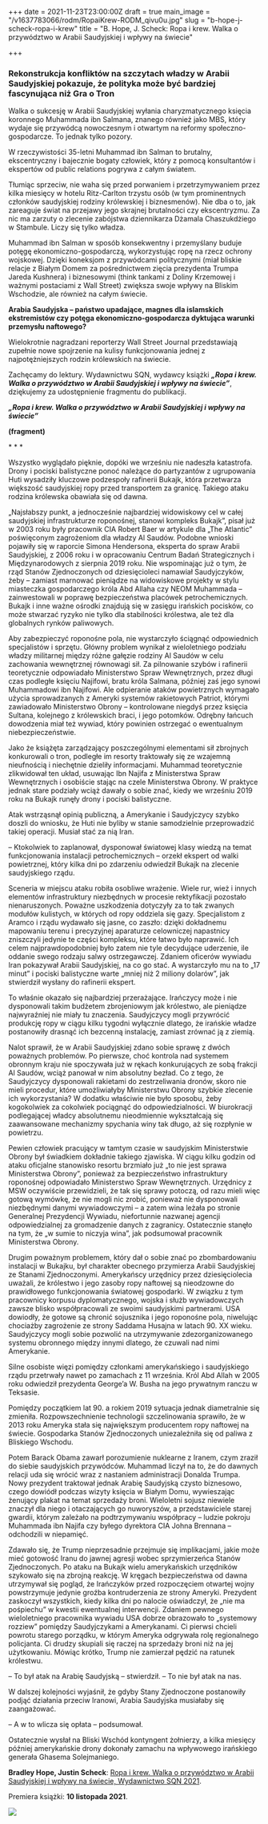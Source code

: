 +++
date = 2021-11-23T23:00:00Z
draft = true
main_image = "/v1637783066/rodm/RopaiKrew-RODM_qivu0u.jpg"
slug = "b-hope-j-scheck-ropa-i-krew"
title = "B. Hope, J. Scheck: Ropa i krew. Walka o przywództwo w Arabii Saudyjskiej i wpływy na świecie"

+++
### **Rekonstrukcja konfliktów na szczytach władzy w Arabii Saudyjskiej pokazuje, że polityka może być bardziej fascynująca niż Gra o Tron**

Walka o sukcesję w Arabii Saudyjskiej wyłania charyzmatycznego księcia koronnego Muhammada ibn Salmana, znanego również jako MBS, który wydaje się przywódcą nowoczesnym i otwartym na reformy społeczno-gospodarcze. To jednak tylko pozory.

W rzeczywistości 35-letni Muhammad ibn Salman to brutalny, ekscentryczny i bajecznie bogaty człowiek, który z pomocą konsultantów i ekspertów od public relations pogrywa z całym światem.

Tłumiąc sprzeciw, nie waha się przed porwaniem i przetrzymywaniem przez kilka miesięcy w hotelu Ritz-Carlton trzystu osób (w tym prominentnych członków saudyjskiej rodziny królewskiej i biznesmenów). Nie dba o to, jak zareaguje świat na przejawy jego skrajnej brutalności czy ekscentryzmu. Za nic ma zarzuty o zlecenie zabójstwa dziennikarza Dżamala Chaszukdżiego w Stambule. Liczy się tylko władza.

Muhammad ibn Salman w sposób konsekwentny i przemyślany buduje potęgę ekonomiczno-gospodarczą, wykorzystując ropę na rzecz ochrony wojskowej. Dzięki koneksjom z przywódcami politycznymi (miał bliskie relacje z Białym Domem za pośrednictwem zięcia prezydenta Trumpa Jareda Kushnera) i biznesowymi (think tankami z Doliny Krzemowej i ważnymi postaciami z Wall Street) zwiększa swoje wpływy na Bliskim Wschodzie, ale również na całym świecie.

**Arabia Saudyjska – państwo upadające, magnes dla islamskich ekstremistów czy potęga ekonomiczno-gospodarcza dyktująca warunki przemysłu naftowego?**

Wielokrotnie nagradzani reporterzy Wall Street Journal przedstawiają zupełnie nowe spojrzenie na kulisy funkcjonowania jednej z najpotężniejszych rodzin królewskich na świecie.

Zachęcamy do lektury. Wydawnictwu SQN, wydawcy książki **_„Ropa i krew. Walka o przywództwo w Arabii Saudyjskiej i wpływy na świecie”_**, dziękujemy za udostępnienie fragmentu do publikacji.

**_„Ropa i krew. Walka o przywództwo w Arabii Saudyjskiej i wpływy na świecie”_**

**(fragment)**

\* * *

Wszystko wyglądało pięknie, dopóki we wrześniu nie nadeszła katastrofa. Drony i pociski balistyczne ponoć należące do partyzantów z ugrupowania Huti wysadziły kluczowe podzespoły rafinerii Bukajk, która przetwarza większość saudyjskiej ropy przed transportem za granicę. Takiego ataku rodzina królewska obawiała się od dawna.

„Najsłabszy punkt, a jednocześnie najbardziej widowiskowy cel w całej saudyjskiej infrastrukturze roponośnej, stanowi kompleks Bukajk”, pisał już w 2003 roku były pracownik CIA Robert Baer w artykule dla „The Atlantic” poświęconym zagrożeniom dla władzy Al Saudów. Podobne wnioski pojawiły się w raporcie Simona Hendersona, eksperta do spraw Arabii Saudyjskiej, z 2006 roku i w opracowaniu Centrum Badań Strategicznych i Międzynarodowych z sierpnia 2019 roku. Nie wspominając już o tym, że rząd Stanów Zjednoczonych od dziesięcioleci namawiał Saudyjczyków, żeby – zamiast marnować pieniądze na widowiskowe projekty w stylu miasteczka gospodarczego króla Abd Allaha czy NEOM Muhammada – zainwestowali w poprawę bezpieczeństwa placówek petrochemicznych. Bukajk i inne ważne ośrodki znajdują się w zasięgu irańskich pocisków, co może stwarzać ryzyko nie tylko dla stabilności królestwa, ale też dla globalnych rynków paliwowych.

Aby zabezpieczyć roponośne pola, nie wystarczyło ściągnąć odpowiednich specjalistów i sprzętu. Główny problem wynikał z wieloletniego podziału władzy militarnej między różne gałęzie rodziny Al Saudów w celu zachowania wewnętrznej równowagi sił. Za pilnowanie szybów i rafinerii teoretycznie odpowiadało Ministerstwo Spraw Wewnętrznych, przez długi czas podległe księciu Najifowi, bratu króla Salmana, później zaś jego synowi Muhammadowi ibn Najifowi. Ale odpieranie ataków powietrznych wymagało użycia sprowadzanych z Ameryki systemów rakietowych Patriot, którymi zawiadowało Ministerstwo Obrony – kontrolowane niegdyś przez księcia Sultana, kolejnego z królewskich braci, i jego potomków. Odrębny łańcuch dowodzenia miał też wywiad, który powinien ostrzegać o ewentualnym niebezpieczeństwie.

Jako że książęta zarządzający poszczególnymi elementami sił zbrojnych konkurowali o tron, podległe im resorty traktowały się ze wzajemną nieufnością i niechętnie dzieliły informacjami. Muhammad teoretycznie zlikwidował ten układ, usuwając Ibn Najifa z Ministerstwa Spraw Wewnętrznych i osobiście stając na czele Ministerstwa Obrony. W praktyce jednak stare podziały wciąż dawały o sobie znać, kiedy we wrześniu 2019 roku na Bukajk runęły drony i pociski balistyczne.

Atak wstrząsnął opinią publiczną, a Amerykanie i Saudyjczycy szybko doszli do wniosku, że Huti nie byliby w stanie samodzielnie przeprowadzić takiej operacji. Musiał stać za nią Iran.

– Ktokolwiek to zaplanował, dysponował światowej klasy wiedzą na temat funkcjonowania instalacji petrochemicznych – orzekł ekspert od walki powietrznej, który kilka dni po zdarzeniu odwiedził Bukajk na zlecenie saudyjskiego rządu.

Sceneria w miejscu ataku robiła osobliwe wrażenie. Wiele rur, wież i innych elementów infrastruktury niezbędnych w procesie rektyfikacji pozostało nienaruszonych. Poważne uszkodzenia dotyczyły za to tak zwanych modułów kulistych, w których od ropy oddziela się gazy. Specjalistom z Aramco i rządu wydawało się jasne, co zaszło: dzięki dokładnemu mapowaniu terenu i precyzyjnej aparaturze celowniczej napastnicy zniszczyli jedynie te części kompleksu, które łatwo było naprawić. Ich celem najprawdopodobniej było zatem nie tyle decydujące uderzenie, ile oddanie swego rodzaju salwy ostrzegawczej. Zdaniem oficerów wywiadu Iran pokazywał Arabii Saudyjskiej, na co go stać. A wystarczyło mu na to „17 minut” i pociski balistyczne warte „mniej niż 2 miliony dolarów”, jak stwierdził wysłany do rafinerii ekspert.

To właśnie okazało się najbardziej przerażające. Irańczycy może i nie dysponowali takim budżetem zbrojeniowym jak królestwo, ale pieniądze najwyraźniej nie miały tu znaczenia. Saudyjczycy mogli przywrócić produkcję ropy w ciągu kilku tygodni wyłącznie dlatego, że irańskie władze postanowiły drasnąć ich bezcenną instalację, zamiast zrównać ją z ziemią.

Nalot sprawił, że w Arabii Saudyjskiej zdano sobie sprawę z dwóch poważnych problemów. Po pierwsze, choć kontrola nad systemem obronnym kraju nie spoczywała już w rękach konkurujących ze sobą frakcji Al Saudów, wciąż panował w nim absolutny bezład. Co z tego, że Saudyjczycy dysponowali rakietami do zestrzeliwania dronów, skoro nie mieli procedur, które umożliwiałyby Ministerstwu Obrony szybkie zlecenie ich wykorzystania? W dodatku właściwie nie było sposobu, żeby kogokolwiek za cokolwiek pociągnąć do odpowiedzialności. W biurokracji podlegającej władcy absolutnemu nieodmiennie wykształcają się zaawansowane mechanizmy spychania winy tak długo, aż się rozpłynie w powietrzu.

Pewien człowiek pracujący w tamtym czasie w saudyjskim Ministerstwie Obrony był świadkiem dokładnie takiego zjawiska. W ciągu kilku godzin od ataku oficjalne stanowisko resortu brzmiało już „to nie jest sprawa Ministerstwa Obrony”, ponieważ za bezpieczeństwo infrastruktury roponośnej odpowiadało Ministerstwo Spraw Wewnętrznych. Urzędnicy z MSW oczywiście przewidzieli, że tak się sprawy potoczą, od razu mieli więc gotową wymówkę, że nie mogli nic zrobić, ponieważ nie dysponowali niezbędnymi danymi wywiadowczymi – a zatem wina leżała po stronie Generalnej Prezydencji Wywiadu, niefortunnie nazwanej agencji odpowiedzialnej za gromadzenie danych z zagranicy. Ostatecznie stanęło na tym, że „w sumie to niczyja wina”, jak podsumował pracownik Ministerstwa Obrony.

Drugim poważnym problemem, który dał o sobie znać po zbombardowaniu instalacji w Bukajku, był charakter obecnego przymierza Arabii Saudyjskiej ze Stanami Zjednoczonymi. Amerykańscy urzędnicy przez dziesięciolecia uważali, że królestwo i jego zasoby ropy naftowej są nieodzowne do prawidłowego funkcjonowania światowej gospodarki. W związku z tym pracownicy korpusu dyplomatycznego, wojska i służb wywiadowczych zawsze blisko współpracowali ze swoimi saudyjskimi partnerami. USA dowiodły, że gotowe są chronić sojusznika i jego roponośne pola, niwelując chociażby zagrożenie ze strony Saddama Husajna w latach 90. XX wieku. Saudyjczycy mogli sobie pozwolić na utrzymywanie zdezorganizowanego systemu obronnego między innymi dlatego, że czuwali nad nimi Amerykanie.

Silne osobiste więzi pomiędzy członkami amerykańskiego i saudyjskiego rządu przetrwały nawet po zamachach z 11 września. Król Abd Allah w 2005 roku odwiedził prezydenta George’a W. Busha na jego prywatnym ranczu w Teksasie.

Pomiędzy początkiem lat 90. a rokiem 2019 sytuacja jednak diametralnie się zmieniła. Rozpowszechnienie technologii szczelinowania sprawiło, że w 2013 roku Ameryka stała się największym producentem ropy naftowej na świecie. Gospodarka Stanów Zjednoczonych uniezależniła się od paliwa z Bliskiego Wschodu.

Potem Barack Obama zawarł porozumienie nuklearne z Iranem, czym zraził do siebie saudyjskich przywódców. Muhammad liczył na to, że do dawnych relacji uda się wrócić wraz z nastaniem administracji Donalda Trumpa. Nowy prezydent traktował jednak Arabię Saudyjską czysto biznesowo, czego dowiódł podczas wizyty księcia w Białym Domu, wywieszając żenujący plakat na temat sprzedaży broni. Wieloletni sojusz niewiele znaczył dla niego i otaczających go nuworyszów, a przedstawiciele starej gwardii, którym zależało na podtrzymywaniu współpracy – ludzie pokroju Muhammada ibn Najifa czy byłego dyrektora CIA Johna Brennana – odchodzili w niepamięć.

Zdawało się, że Trump nieprzesadnie przejmuje się implikacjami, jakie może mieć gotowość Iranu do jawnej agresji wobec sprzymierzeńca Stanów Zjednoczonych. Po ataku na Bukajk wielu amerykańskich urzędników szykowało się na zbrojną reakcję. W kręgach bezpieczeństwa od dawna utrzymywał się pogląd, że Irańczyków przed rozpoczęciem otwartej wojny powstrzymuje jedynie groźba kontruderzenia ze strony Ameryki. Prezydent zaskoczył wszystkich, kiedy kilka dni po nalocie oświadczył, że „nie ma pośpiechu” w kwestii ewentualnej interwencji. Zdaniem pewnego wieloletniego pracownika wywiadu USA dobrze obrazowało to „systemowy rozziew” pomiędzy Saudyjczykami a Amerykanami. Ci pierwsi chcieli powrotu starego porządku, w którym Ameryka odgrywała rolę regionalnego policjanta. Ci drudzy skupiali się raczej na sprzedaży broni niż na jej użytkowaniu. Mówiąc krótko, Trump nie zamierzał pędzić na ratunek królestwu.

– To był atak na Arabię Saudyjską – stwierdził. – To nie był atak na nas.

W dalszej kolejności wyjaśnił, że gdyby Stany Zjednoczone postanowiły podjąć działania przeciw Iranowi, Arabia Saudyjska musiałaby się zaangażować.

– A w to wlicza się opłata – podsumował.

Ostatecznie wysłał na Bliski Wschód kontyngent żołnierzy, a kilka miesięcy później amerykańskie drony dokonały zamachu na wpływowego irańskiego generała Ghasema Solejmaniego.

**Bradley Hope, Justin Scheck**: [Ropa i krew. Walka o przywództwo w Arabii Saudyjskiej i wpływy na świecie, Wydawnictwo SQN 2021](https://www.wsqn.pl/ksiazki/ropa-i-krew/ "https://www.wsqn.pl/ksiazki/ropa-i-krew/").

Premiera książki: **10 listopada 2021**.

![](https://res.cloudinary.com/inspro/image/upload/v1637784140/rodm/RopaiKrew-800x800-RODM_pxuuoj.jpg)